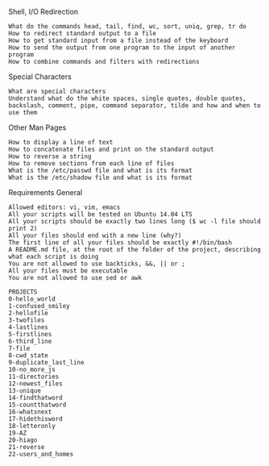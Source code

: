 Shell, I/O Redirection

    What do the commands head, tail, find, wc, sort, uniq, grep, tr do
    How to redirect standard output to a file
    How to get standard input from a file instead of the keyboard
    How to send the output from one program to the input of another program
    How to combine commands and filters with redirections

Special Characters

    What are special characters
    Understand what do the white spaces, single quotes, double quotes, backslash, comment, pipe, command separator, tilde and how and when to use them

Other Man Pages

    How to display a line of text
    How to concatenate files and print on the standard output
    How to reverse a string
    How to remove sections from each line of files
    What is the /etc/passwd file and what is its format
    What is the /etc/shadow file and what is its format

Requirements
General

    Allowed editors: vi, vim, emacs
    All your scripts will be tested on Ubuntu 14.04 LTS
    All your scripts should be exactly two lines long ($ wc -l file should print 2)
    All your files should end with a new line (why?)
    The first line of all your files should be exactly #!/bin/bash
    A README.md file, at the root of the folder of the project, describing what each script is doing
    You are not allowed to use backticks, &&, || or ;
    All your files must be executable
    You are not allowed to use sed or awk
    
    PROJECTS
    0-hello_world
    1-confused_smiley
    2-hellofile
    3-twofiles
    4-lastlines
    5-firstlines
    6-third_line
    7-file
    8-cwd_state
    9-duplicate_last_line
    10-no_more_js
    11-directories
    12-newest_files
    13-unique
    14-findthatword
    15-countthatword
    16-whatsnext
    17-hidethisword
    18-letteronly
    19-AZ
    20-hiago
    21-reverse
    22-users_and_homes
